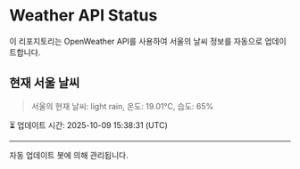 
# Weather API Status

이 리포지토리는 OpenWeather API를 사용하여 서울의 날씨 정보를 자동으로 업데이트합니다.

## 현재 서울 날씨
> 서울의 현재 날씨: light rain, 온도: 19.01°C, 습도: 65%

⏳ 업데이트 시간: 2025-10-09 15:38:31 (UTC)

---
자동 업데이트 봇에 의해 관리됩니다.

